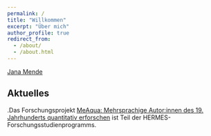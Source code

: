 ```yaml
---
permalink: /
title: "Willkommen"
excerpt: "Über mich"
author_profile: true
redirect_from:
  - /about/
  - /about.html
---
```


[Jana Mende](https://namedrop.io/janamende)

## Aktuelles

.Das Forschungsprojekt [MeAqua: Mehrsprachige Autor:innen des 19. Jahrhunderts quantitativ erforschen](https://hermes-hub.de/news/neuigkeiten/news_mende.html) ist Teil der HERMES-Forschungsstudienprogramms. 
